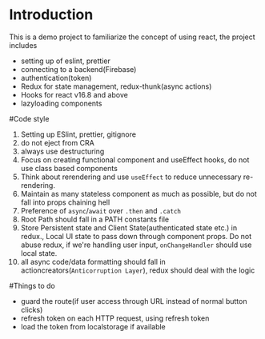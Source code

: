 # Introduction
This is a demo project to familiarize the concept of using react, the project includes
- setting up of eslint, prettier
- connecting to a backend(Firebase)
- authentication(token)
- Redux for state management, redux-thunk(async actions)
- Hooks for react v16.8 and above
- lazyloading components

#Code style
1. Setting up ESlint, prettier, gitignore
2. do not eject from CRA
3. always use destructuring
4. Focus on creating functional component and useEffect hooks, do not use class based components
5. Think about rerendering and use `useEffect` to reduce unnecessary re-rendering.
5. Maintain as many stateless component as much as possible, but do not fall into props chaining hell
6. Preference of `async`/`await` over `.then` and `.catch`
7. Root Path should fall in a PATH constants file 
8. Store Persistent state and Client State(authenticated state etc.) in redux., Local UI state to pass down through component props. Do not abuse redux, if we're handling user input, `onChangeHandler` should use local state.
9. all async code/data formatting should fall in actioncreators(`Anticorruption Layer`), redux should deal with the logic

#Things to do
- guard the route(if user access through URL instead of normal button clicks)
- refresh token on each HTTP request, using refresh token
- load the token from localstorage if available
